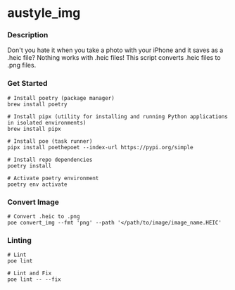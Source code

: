# austyle_img

### Description
Don't you hate it when you take a photo with your iPhone and it saves as a .heic file?
Nothing works with .heic files! This script converts .heic files to .png files.

### Get Started
```
# Install poetry (package manager)
brew install poetry

# Install pipx (utility for installing and running Python applications in isolated environments)
brew install pipx

# Install poe (task runner)
pipx install poethepoet --index-url https://pypi.org/simple

# Install repo dependencies
poetry install

# Activate poetry environment
poetry env activate
```

### Convert Image
```
# Convert .heic to .png
poe convert_img --fmt 'png' --path '</path/to/image/image_name.HEIC'
```

### Linting
```
# Lint
poe lint

# Lint and Fix
poe lint -- --fix
```

